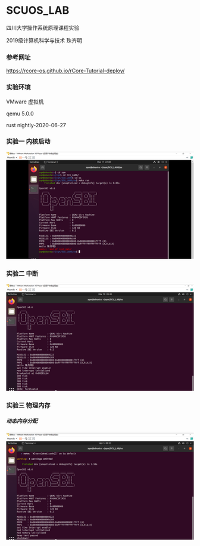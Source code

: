 # SCUOS_LAB

四川大学操作系统原理课程实验

2019级计算机科学与技术 珠齐明

### 参考网址

https://rcore-os.github.io/rCore-Tutorial-deploy/

### 实验环境

VMware 虚拟机

qemu 5.0.0

rust nightly-2020-06-27

### 实验一  内核启动

![1](img/img1.png)

### 实验二  中断

![2](img/img2.png)

### 实验三  物理内存

##### 动态内存分配

![3](img/img3.png)

